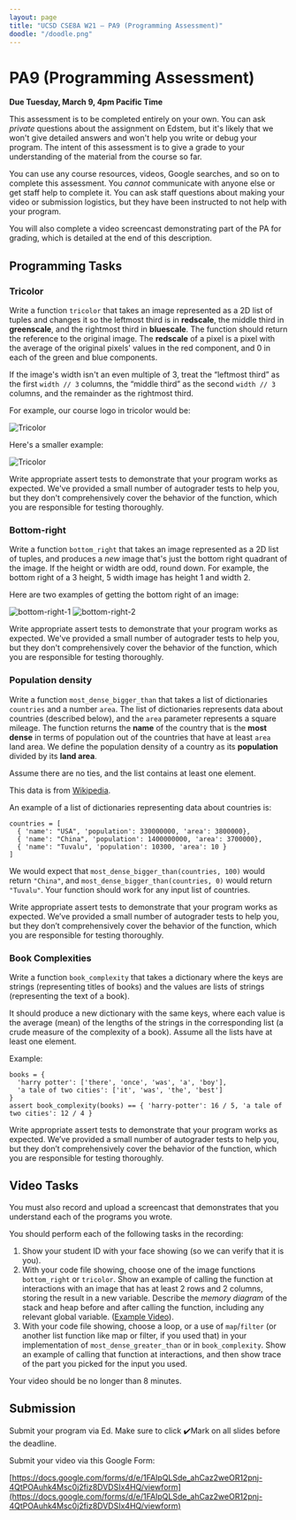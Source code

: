 ```yaml
---
layout: page
title: "UCSD CSE8A W21 – PA9 (Programming Assessment)"
doodle: "/doodle.png"
--- 
```


# PA9 (Programming Assessment)

**Due Tuesday, March 9, 4pm Pacific Time**

This assessment is to be completed entirely on your own. You can ask
_private_ questions about the assignment on Edstem, but it's likely that we
won't give detailed answers and won't help you write or debug your program.
The intent of this assessment is to give a grade to your understanding of the
material from the course so far.

You can use any course resources, videos, Google searches, and so on to
complete this assessment. You _cannot_ communicate with anyone else or get
staff help to complete it. You can ask staff questions about making your
video or submission logistics, but they have been instructed to not help with
your program.

You will also complete a video screencast demonstrating part of the PA for
grading, which is detailed at the end of this description.

## Programming Tasks



### Tricolor

Write a function `tricolor` that takes an image represented as a 2D list of tuples and changes it so the
leftmost third is in **redscale**, the middle third in **greenscale**, and
the rightmost third in **bluescale**. The function should return the
reference to the original image. The **redscale** of a pixel is a pixel with the average of the original pixels' values in the red component, and 0 in each of the green and blue components.

If the image's width isn't an even multiple of 3, treat the “leftmost third”
as the first `width // 3` columns, the “middle third” as the second `width //
3` columns, and the remainder as the rightmost third.

For example, our course logo in tricolor would be:

![Tricolor](./pie-thon-tricolor.png)

Here's a smaller example:

![Tricolor](./tricolor-1.png)

Write appropriate assert tests to demonstrate that your program works as
expected. We've provided a small number of autograder tests to help you, but
they don't comprehensively cover the behavior of the function, which you are
responsible for testing thoroughly.

### Bottom-right

Write a function `bottom_right` that takes an image represented as a 2D list of tuples, and produces a _new_
image that's just the bottom right quadrant of the image. If the height or
width are odd, round down. For example, the bottom right of a 3 height, 5
width image has height 1 and width 2.

Here are two examples of getting the bottom right of an image:

![bottom-right-1](./bottom_right-1.png)
![bottom-right-2](./bottom_right-2.png)

Write appropriate assert tests to demonstrate that your program works as
expected. We've provided a small number of autograder tests to help you, but
they don't comprehensively cover the behavior of the function, which you are
responsible for testing thoroughly.


### Population density

Write a function `most_dense_bigger_than` that takes a list of dictionaries
`countries` and a number `area`. The list of dictionaries represents data
about countries (described below), and the `area` parameter represents a
square mileage. The function returns the **name** of the country that is the
**most dense** in terms of population out of the countries that have at least
`area` land area. We define the population density of a country as its
**population** divided by its **land area**.

Assume there are no ties, and the list contains at least one element.

<div class='sidenote'>This data is from <a href="https://en.wikipedia.org/wiki/List_of_countries_and_dependencies_by_population_density">Wikipedia</a>.</div>

An example of a list of dictionaries representing data about countries is:

```
countries = [
  { 'name': "USA", 'population': 330000000, 'area': 3800000},
  { 'name': "China", 'population': 1400000000, 'area': 3700000},
  { 'name': "Tuvalu", 'population': 10300, 'area': 10 }
]
```

We would expect that `most_dense_bigger_than(countries, 100)` would return
`"China"`, and `most_dense_bigger_than(countries, 0)` would return
`"Tuvalu"`. Your function should work for any input list of countries.

Write appropriate assert tests to demonstrate that your program works as
expected. We’ve provided a small number of autograder tests to help you, but
they don’t comprehensively cover the behavior of the function, which you are
responsible for testing thoroughly.

### Book Complexities

Write a function `book_complexity` that takes a dictionary where the keys are strings (representing titles of books) and the values are lists of strings (representing the text of a book).

It should produce a new dictionary with the same keys, where each value is the average (mean) of the lengths of the strings in the corresponding list (a crude measure of the complexity of a book). Assume all the lists have at least one element.

Example:

```
books = {
  'harry potter': ['there', 'once', 'was', 'a', 'boy'],
  'a tale of two cities': ['it', 'was', 'the', 'best']
}
assert book_complexity(books) == { 'harry-potter': 16 / 5, 'a tale of two cities': 12 / 4 }
```

Write appropriate assert tests to demonstrate that your program works as
expected. We’ve provided a small number of autograder tests to help you, but
they don’t comprehensively cover the behavior of the function, which you are
responsible for testing thoroughly.


## Video Tasks

You must also record and upload a screencast that demonstrates that you
understand each of the programs you wrote.

You should perform each of the following tasks in the recording:

1. Show your student ID with your face showing (so we can verify that it is
you).
1. With your code file showing, choose one of the image functions `bottom_right` or `tricolor`. Show an
example of calling the function at interactions with an image that has at least 2 rows and 2 columns, storing the result in a new variable. Describe the _memory
diagram_ of the stack and heap before and after calling the function, including any relevant global variable. ([Example Video](https://drive.google.com/drive/u/0/folders/1T30xpNSRkQqease-HMcoN3YeVe0ayVkE)).
2. With your code file showing, choose a loop, or a use of `map`/`filter` (or another list function like map or filter, if you used that) in your implementation of
`most_dense_greater_than` or in `book_complexity`. Show an example of calling
that function at interactions, and then show trace of the part you picked for the input you used.

Your video should be no longer than 8 minutes.

## Submission

Submit your program via Ed. Make sure to click ✔️Mark on all slides before the deadline.

Submit your video via this Google Form:

[https://docs.google.com/forms/d/e/1FAIpQLSde_ahCaz2weOR12pnj-4QtPOAuhk4Msc0j2fiz8DVDSIx4HQ/viewform](https://docs.google.com/forms/d/e/1FAIpQLSde_ahCaz2weOR12pnj-4QtPOAuhk4Msc0j2fiz8DVDSIx4HQ/viewform)







